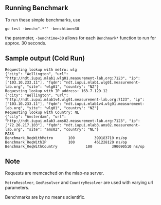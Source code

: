 Running Benchmark
-----------------

To run these simple benchmarks, use

	go test -bench=".*"" -benchtime=30

the parameter, `-benchtime=30` allows for each `Benchmark*` function to run for approx. 30 seconds.


Sample output (Cold Run)
------------------------

	Requesting lookup with metro: wlg
	{"city": "Wellington", "url": "http://ndt.iupui.mlab1.wlg01.measurement-lab.org:7123", "ip": ["103.10.233.11"], "fqdn": "ndt.iupui.mlab1.wlg01.measurement-lab.org", "site": "wlg01", "country": "NZ"}
	Requesting lookup with IP address: 163.7.129.12
	{"city": "Wellington", "url": "http://ndt.iupui.mlab1v4.wlg01.measurement-lab.org:7123", "ip": ["103.10.233.11"], "fqdn": "ndt.iupui.mlab1v4.wlg01.measurement-lab.org", "site": "wlg01", "country": "NZ"}
	Requesting lookup with Country: NL
	{"city": "Amsterdam", "url": "http://ndt.iupui.mlab3.ams02.measurement-lab.org:7123", "ip": ["72.26.217.103"], "fqdn": "ndt.iupui.mlab3.ams02.measurement-lab.org", "site": "ams02", "country": "NL"}
	PASS
	Benchmark_ReqWithMetro       100         399183710 ns/op
	Benchmark_ReqWithIP          100         461228120 ns/op
	Benchmark_ReqWithCountry             100         390090510 ns/op


Note
----

Requests are memcached on the mlab-ns server.

`MetroResolver`, `GeoResolver` and `CountryResolver` are used with varying url parameters.

Benchmarks are by no means scientific.